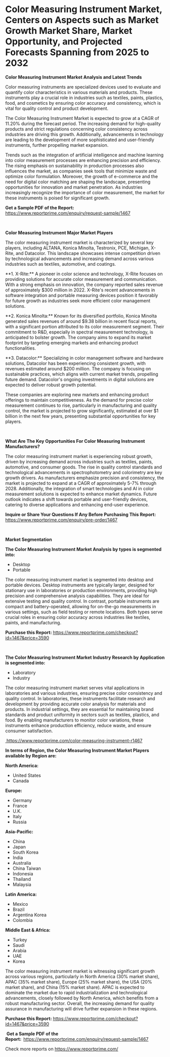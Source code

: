 <p><h1>Color Measuring Instrument Market, Centers on Aspects such as Market Growth Market Share, Market Opportunity, and Projected Forecasts Spanning from 2025 to 2032</h1></p><p><strong>Color Measuring Instrument Market Analysis and Latest Trends</strong></p>
<p><p>Color measuring instruments are specialized devices used to evaluate and quantify color characteristics in various materials and products. These instruments play a crucial role in industries such as textiles, paints, plastics, food, and cosmetics by ensuring color accuracy and consistency, which is vital for quality control and product development.</p><p>The Color Measuring Instrument Market is expected to grow at a CAGR of 11.20% during the forecast period. The increasing demand for high-quality products and strict regulations concerning color consistency across industries are driving this growth. Additionally, advancements in technology are leading to the development of more sophisticated and user-friendly instruments, further propelling market expansion. </p><p>Trends such as the integration of artificial intelligence and machine learning into color measurement processes are enhancing precision and efficiency. The rising emphasis on sustainability in production processes also influences the market, as companies seek tools that minimize waste and optimize color formulation. Moreover, the growth of e-commerce and the need for digital color matching are shaping the landscape, presenting opportunities for innovation and market penetration. As industries increasingly recognize the importance of color measurement, the market for these instruments is poised for significant growth.</p></p>
<p><strong>Get a Sample PDF of the Report:&nbsp;</strong> <a href="https://www.reportprime.com/enquiry/request-sample/1467?utm_campaign=2667&utm_medium=2&utm_source=Github&utm_content=ia&utm_term=18032025&utm_id=color-measuring-instrument">https://www.reportprime.com/enquiry/request-sample/1467</a></p>
<p>&nbsp;</p>
<p><strong>Color Measuring Instrument Major Market Players</strong></p>
<p><p>The color measuring instrument market is characterized by several key players, including ALTANA, Konica Minolta, Testronix, PCE, Michigan, X-Rite, and Datacolor. This landscape showcases intense competition driven by technological advancements and increasing demand across various industries such as textiles, automotive, and coatings.</p><p>**1. X-Rite:** A pioneer in color science and technology, X-Rite focuses on providing solutions for accurate color measurement and communication. With a strong emphasis on innovation, the company reported sales revenue of approximately $300 million in 2022. X-Rite's recent advancements in software integration and portable measuring devices position it favorably for future growth as industries seek more efficient color management solutions.</p><p>**2. Konica Minolta:** Known for its diversified portfolio, Konica Minolta generated sales revenues of around $9.38 billion in recent fiscal reports, with a significant portion attributed to its color measurement segment. Their commitment to R&D, especially in spectral measurement technology, is anticipated to bolster growth. The company aims to expand its market footprint by targeting emerging markets and enhancing product functionalities.</p><p>**3. Datacolor:** Specializing in color management software and hardware solutions, Datacolor has been experiencing consistent growth, with revenues estimated around $200 million. The company is focusing on sustainable practices, which aligns with current market trends, propelling future demand. Datacolor's ongoing investments in digital solutions are expected to deliver robust growth potential.</p><p>These companies are exploring new markets and enhancing product offerings to maintain competitiveness. As the demand for precise color measurement continues to rise, particularly in manufacturing and quality control, the market is projected to grow significantly, estimated at over $1 billion in the next few years, presenting substantial opportunities for key players.</p></p>
<p>&nbsp;</p>
<p><strong>What Are The Key Opportunities For Color Measuring Instrument Manufacturers?</strong></p>
<p><p>The color measuring instrument market is experiencing robust growth, driven by increasing demand across industries such as textiles, paints, automotive, and consumer goods. The rise in quality control standards and technological advancements in spectrophotometry and colorimetry are key growth drivers. As manufacturers emphasize precision and consistency, the market is projected to expand at a CAGR of approximately 5-7% through 2028. Additionally, the integration of smart technologies and AI in color measurement solutions is expected to enhance market dynamics. Future outlook indicates a shift towards portable and user-friendly devices, catering to diverse applications and enhancing end-user experience.</p></p>
<p><strong>Inquire or Share Your Questions If Any Before Purchasing This Report:</strong> <a href="https://www.reportprime.com/enquiry/pre-order/1467?utm_campaign=2667&utm_medium=2&utm_source=Github&utm_content=ia&utm_term=18032025&utm_id=color-measuring-instrument">https://www.reportprime.com/enquiry/pre-order/1467</a></p>
<p>&nbsp;</p>
<p><strong>Market Segmentation</strong></p>
<p><strong>The Color Measuring Instrument Market Analysis by types is segmented into:</strong></p>
<p><ul><li>Desktop</li><li>Portable</li></ul></p>
<p><p>The color measuring instrument market is segmented into desktop and portable devices. Desktop instruments are typically larger, designed for stationary use in laboratories or production environments, providing high precision and comprehensive analysis capabilities. They are ideal for extensive testing and quality control. In contrast, portable instruments are compact and battery-operated, allowing for on-the-go measurements in various settings, such as field testing or remote locations. Both types serve crucial roles in ensuring color accuracy across industries like textiles, paints, and manufacturing.</p></p>
<p><strong>Purchase this Report:&nbsp;</strong><a href="https://www.reportprime.com/checkout?id=1467&price=3590&utm_campaign=2667&utm_medium=2&utm_source=Github&utm_content=ia&utm_term=18032025&utm_id=color-measuring-instrument">https://www.reportprime.com/checkout?id=1467&price=3590</a></p>
<p>&nbsp;</p>
<p><strong>The Color Measuring Instrument Market Industry Research by Application is segmented into:</strong></p>
<p><ul><li>Laboratory</li><li>Industry</li></ul></p>
<p><p>The color measuring instrument market serves vital applications in laboratories and various industries, ensuring precise color consistency and quality control. In laboratories, these instruments facilitate research and development by providing accurate color analysis for materials and products. In industrial settings, they are essential for maintaining brand standards and product uniformity in sectors such as textiles, plastics, and food. By enabling manufacturers to monitor color variations, these instruments enhance production efficiency, reduce waste, and ensure consumer satisfaction.</p></p>
<p><a href="https://www.reportprime.com/color-measuring-instrument-r1467?utm_campaign=2667&utm_medium=2&utm_source=Github&utm_content=ia&utm_term=18032025&utm_id=color-measuring-instrument">&nbsp;https://www.reportprime.com/color-measuring-instrument-r1467</a></p>
<p><strong>In terms of Region, the Color Measuring Instrument Market Players available by Region are:</strong></p>
<p>
    <p> <strong> North America: </strong>
        <ul>
            <li>United States</li>
            <li>Canada</li>
        </ul>
        </p> 
    <p> <strong> Europe: </strong>
        <ul>
            <li>Germany</li>
            <li>France</li>
            <li>U.K.</li>
            <li>Italy</li>
            <li>Russia</li>
        </ul>
        </p> 
    <p> <strong> Asia-Pacific: </strong>
        <ul>
            <li>China</li>
            <li>Japan</li>
            <li>South Korea</li>
            <li>India</li>
            <li>Australia</li>
            <li>China Taiwan</li>
            <li>Indonesia</li>
            <li>Thailand</li>
            <li>Malaysia</li>
        </ul>
        </p> 
    <p> <strong> Latin America: </strong>
        <ul>
            <li>Mexico</li>
            <li>Brazil</li>
            <li>Argentina Korea</li>
            <li>Colombia</li>
        </ul>
        </p> 
    <p> <strong> Middle East & Africa: </strong>
        <ul>
            <li>Turkey</li>
            <li>Saudi</li>
            <li>Arabia</li>
            <li>UAE</li>
            <li>Korea</li>
        </ul>
    </p>
    </p>
<p><p>The color measuring instrument market is witnessing significant growth across various regions, particularly in North America (30% market share), APAC (35% market share), Europe (25% market share), the USA (20% market share), and China (15% market share). APAC is expected to dominate the market due to rapid industrialization and technological advancements, closely followed by North America, which benefits from a robust manufacturing sector. Overall, the increasing demand for quality assurance in manufacturing will drive further expansion in these regions.</p></p>
<p><strong>Purchase this Report: </strong><a href="https://www.reportprime.com/checkout?id=1467&price=3590&utm_campaign=2667&utm_medium=2&utm_source=Github&utm_content=ia&utm_term=18032025&utm_id=color-measuring-instrument">https://www.reportprime.com/checkout?id=1467&price=3590</a></p>
<p>&nbsp;<strong>Get a Sample PDF of the Report:&nbsp;&nbsp;</strong><a href="https://www.reportprime.com/enquiry/request-sample/1467?utm_campaign=2667&utm_medium=2&utm_source=Github&utm_content=ia&utm_term=18032025&utm_id=color-measuring-instrument">https://www.reportprime.com/enquiry/request-sample/1467</a></p>
<p><strong></strong></p>
<p>Check more reports on <a href="https://www.reportprime.com/?utm_campaign=2667&utm_medium=2&utm_source=Github&utm_content=ia&utm_term=18032025&utm_id=color-measuring-instrument">https://www.reportprime.com/</a></p>